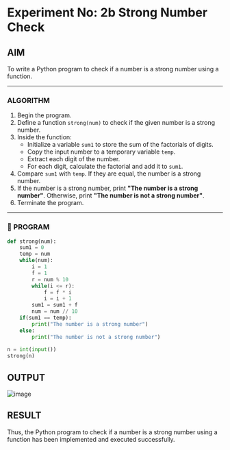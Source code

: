 # Experiment No: 2b Strong Number Check

## AIM  
To write a Python program to check if a number is a strong number using a function.

---

### ALGORITHM  
1. Begin the program.  
2. Define a function `strong(num)` to check if the given number is a strong number.
3. Inside the function:
   - Initialize a variable `sum1` to store the sum of the factorials of digits.
   - Copy the input number to a temporary variable `temp`.
   - Extract each digit of the number.
   - For each digit, calculate the factorial and add it to `sum1`.
4. Compare `sum1` with `temp`. If they are equal, the number is a strong number.
5. If the number is a strong number, print **"The number is a strong number"**. Otherwise, print **"The number is not a strong number"**.
6. Terminate the program.

---

### 🧾 PROGRAM

```python
def strong(num):
    sum1 = 0
    temp = num
    while(num):
        i = 1
        f = 1
        r = num % 10
        while(i <= r):
            f = f * i
            i = i + 1
        sum1 = sum1 + f
        num = num // 10
    if(sum1 == temp):
        print("The number is a strong number")
    else:
        print("The number is not a strong number")
    
n = int(input())
strong(n)
```

## OUTPUT
![image](https://github.com/user-attachments/assets/0b428a0c-cb1c-424e-a495-f98e8dfc8968)

## RESULT
Thus, the Python program to check if a number is a strong number using a function has been implemented and executed successfully.
